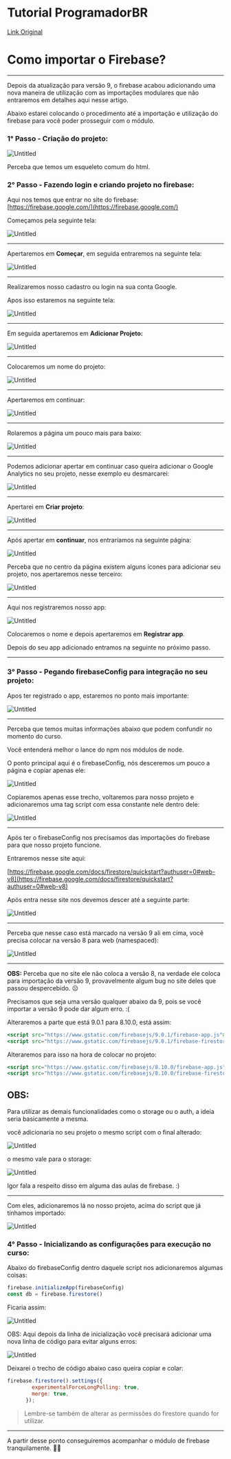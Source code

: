 # Tutorial ProgramadorBR

[Link Original](https://firebase.google.com)

# Como importar o Firebase?

---

Depois da atualização para versão 9, o firebase acabou adicionando uma nova maneira de utilização com as importações modulares que não entraremos em detalhes aqui nesse artigo.

Abaixo estarei colocando o procedimento até a importação e utilização do firebase para você poder prosseguir com o módulo.

### 1° Passo - Criação do projeto:

![Untitled](./images/tutoProgramadorBR/Untitled.png)

Perceba que temos um esqueleto comum do html.

### 2° Passo - Fazendo login e criando projeto no firebase:

Aqui nos temos que entrar no site do firebase: [https://firebase.google.com/](https://firebase.google.com/)

Começamos pela seguinte tela:

![Untitled](./images/tutoProgramadorBR/Untitled%20(1).png)

---

Apertaremos em **Começar**, em seguida entraremos na seguinte tela:

![Untitled](./images/tutoProgramadorBR/Untitled%20(2).png)

---

Realizaremos nosso cadastro ou login na sua conta Google.

Apos isso estaremos na seguinte tela:

![Untitled](./images/tutoProgramadorBR/Untitled%20(3).png)

---

Em seguida apertaremos em **Adicionar Projeto:**

![Untitled](./images/tutoProgramadorBR/Untitled%20(4).png)

---

Colocaremos um nome do projeto:

![Untitled](./images/tutoProgramadorBR/Untitled%20(5).png)

---

Apertaremos em continuar:

![Untitled](./images/tutoProgramadorBR/Untitled%20(6).png)

---

Rolaremos a página um pouco mais para baixo:

![Untitled](./images/tutoProgramadorBR/Untitled%20(7).png)

---

Podemos adicionar apertar em continuar caso queira adicionar o Google Analytics no seu projeto, nesse exemplo eu desmarcarei:

![Untitled](./images/tutoProgramadorBR/Untitled%20(8).png)

---

Apertarei em **Criar projeto**:

![Untitled](./images/tutoProgramadorBR/Untitled%20(9).png)

---

Após apertar em **continuar**, nos entraríamos na seguinte página:

![Untitled](./images/tutoProgramadorBR/Untitled%20(10).png)

Perceba que no centro da página existem alguns ícones para adicionar seu projeto, nos apertaremos nesse terceiro:

![Untitled](./images/tutoProgramadorBR/Untitled%20(11).png)

---

Aqui nos registraremos nosso app:

![Untitled](./images/tutoProgramadorBR/Untitled%20(12).png)

Colocaremos o nome e depois apertaremos em **Registrar app**.

Depois do seu app adicionado entramos na seguinte no próximo passo.

---

### 3° Passo - Pegando firebaseConfig para integração no seu projeto:

 

Apos ter registrado o app, estaremos no ponto mais importante:

![Untitled](./images/tutoProgramadorBR/Untitled%20(13).png)

---

Perceba que temos muitas informações abaixo que podem confundir no momento do curso.

Você entenderá melhor o lance do npm nos módulos de node. 

O ponto principal aqui é o firebaseConfig, nós desceremos um pouco a página e copiar apenas ele:

![Untitled](./images/tutoProgramadorBR/Untitled%20(14).png)

Copiaremos apenas esse trecho, voltaremos para nosso projeto e adicionaremos uma tag script com essa constante nele dentro dele:

![Untitled](./images/tutoProgramadorBR/Untitled%20(15).png)

---

Após ter o firebaseConfig nos precisamos das importações do firebase para que nosso projeto funcione.

Entraremos nesse site aqui:

[https://firebase.google.com/docs/firestore/quickstart?authuser=0#web-v8](https://firebase.google.com/docs/firestore/quickstart?authuser=0#web-v8)

Após entra nesse site nos devemos descer até a seguinte parte:

![Untitled](./images/tutoProgramadorBR/Untitled%20(16).png)

---

Perceba que nesse caso está marcado na versão 9 ali em cima, você precisa colocar na versão 8 para web (namespaced):

![Untitled](./images/tutoProgramadorBR/Untitled%20(17).png)

---

**OBS:** Perceba que no site ele não coloca a versão 8, na verdade ele coloca para importação da versão 9, provavelmente algum bug no site deles que passou despercebido. ☹️

Precisamos que seja uma versão qualquer abaixo da 9, pois se você importar a versão 9 pode dar algum erro. :(

Alteraremos a parte que está 9.0.1 para 8.10.0, está assim:

```jsx
<script src="https://www.gstatic.com/firebasejs/9.0.1/firebase-app.js"></script>
<script src="https://www.gstatic.com/firebasejs/9.0.1/firebase-firestore.js"></script>
```

Alteraremos para isso na hora de colocar no projeto:

```jsx
<script src="https://www.gstatic.com/firebasejs/8.10.0/firebase-app.js"></script>
<script src="https://www.gstatic.com/firebasejs/8.10.0/firebase-firestore.js"></script>
```

## OBS:

Para utilizar as demais funcionalidades como o storage ou o auth, a ideia seria basicamente a mesma.

você adicionaria no seu projeto o mesmo script com o final alterado:

![Untitled](./images/tutoProgramadorBR/Untitled%20(18).png)

o mesmo vale para o storage:

![Untitled](./images/tutoProgramadorBR/Untitled%20(19).png)

Igor fala a respeito disso em alguma das aulas de firebase. :)

---

Com eles, adicionaremos lá no nosso projeto, acima do script que já tínhamos importado:

![Untitled](./images/tutoProgramadorBR/Untitled%20(20).png)

### 4° Passo - Inicializando as configurações para execução no curso:

Abaixo do firebaseConfig dentro daquele script nos adicionaremos algumas coisas:

```jsx
firebase.initializeApp(firebaseConfig)
const db = firebase.firestore()
```

Ficaria assim:

![Untitled](./images/tutoProgramadorBR/Untitled%20(21).png)

OBS: Aqui depois da linha de inicialização você precisará adicionar uma nova linha de código para evitar alguns erros:

![Untitled](./images/tutoProgramadorBR/Untitled%20(22).png)

Deixarei o trecho de código abaixo caso queira copiar e colar:

```jsx
firebase.firestore().settings({
        experimentalForceLongPolling: true,
        merge: true,
      });
```

> Lembre-se também de alterar as permissões do firestore quando for utilizar.
> 

---

A partir desse ponto conseguiremos acompanhar o módulo de firebase tranquilamente. 🙂😎